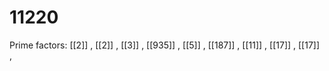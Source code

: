 # 11220

Prime factors: [[2]] , [[2]] , [[3]] , [[935]] , [[5]] , [[187]] , [[11]] , [[17]] , [[17]] , 